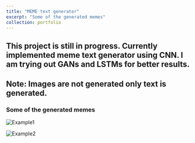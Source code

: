 ```yaml
---
title: "MEME text generator"
excerpt: "Some of the generated memes"
collection: portfolio
---
```


## This project is still in progress. Currently implemented meme text generator using CNN. I am trying out GANs and LSTMs for better results.

## Note: Images are not generated only text is generated. 

### Some of the generated memes 

![Example1](https://imgur.com/PauO11T)

![Example2](https://imgur.com/KK4p9QM) 




